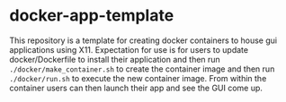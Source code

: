 # docker-app-template

This repository is a template for creating docker containers to house gui applications using X11.  Expectation for use is for users to update docker/Dockerfile to install their application and then run `./docker/make_container.sh` to create the container image and then run `./docker/run.sh` to execute the new container image.  From within the container users can then launch their app and see the GUI come up.

